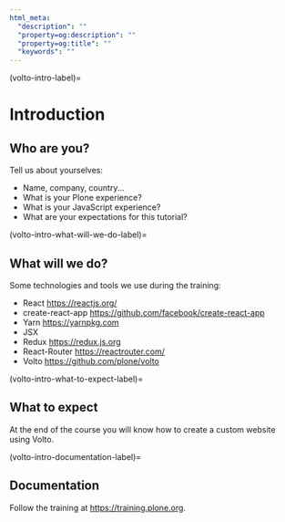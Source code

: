 ```yaml
---
html_meta:
  "description": ""
  "property=og:description": ""
  "property=og:title": ""
  "keywords": ""
---
```


(volto-intro-label)=

# Introduction

## Who are you?

Tell us about yourselves:

- Name, company, country...
- What is your Plone experience?
- What is your JavaScript experience?
- What are your expectations for this tutorial?

(volto-intro-what-will-we-do-label)=

## What will we do?

Some technologies and tools we use during the training:

- React <https://reactjs.org/>
- create-react-app <https://github.com/facebook/create-react-app>
- Yarn <https://yarnpkg.com>
- JSX
- Redux <https://redux.js.org>
- React-Router <https://reactrouter.com/>
- Volto <https://github.com/plone/volto>

(volto-intro-what-to-expect-label)=

## What to expect

At the end of the course you will know how to create a custom website using Volto.

(volto-intro-documentation-label)=

## Documentation

Follow the training at <https://training.plone.org>.
